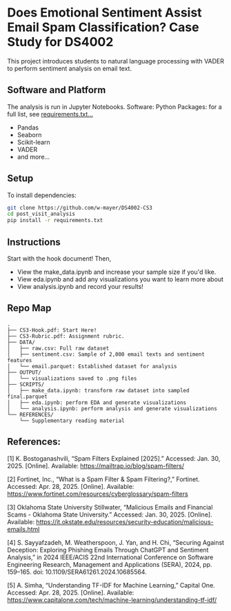 # Does Emotional Sentiment Assist Email Spam Classification? Case Study for DS4002

This project introduces students to natural language processing with VADER to perform sentiment analysis on email text.

## Software and Platform
The analysis is run in Jupyter Notebooks.
Software: Python
Packages: for a full list, see [requirements.txt...](requirements.txt)

- Pandas
- Seaborn
- Scikit-learn
- VADER
- and more...

## Setup

To install dependencies:

```bash
git clone https://github.com/w-mayer/DS4002-CS3
cd post_visit_analysis
pip install -r requirements.txt
```

## Instructions

Start with the hook document! Then,
- View the make_data.ipynb and increase your sample size if you'd like.
- View eda.ipynb and add any visualizations you want to learn more about
- View analysis.ipynb and record your results!

## Repo Map
```
.
├── CS3-Hook.pdf: Start Here!
├── CS3-Rubric.pdf: Assignment rubric.
├── DATA/
│   ├── raw.csv: Full raw dataset
│   ├── sentiment.csv: Sample of 2,000 email texts and sentiment features
│   └── email.parquet: Established dataset for analysis
├── OUTPUT/
│   └── visualizations saved to .png files
├── SCRIPTS/
│   ├── make_data.ipynb: transform raw dataset into sampled final.parquet
│   ├── eda.ipynb: perform EDA and generate visualizations
│   └── analysis.ipynb: perform analysis and generate visualizations
└── REFERENCES/
    └── Supplementary reading material
```

## References:
[1] K. Bostoganashvili, “Spam Filters Explained [2025].” Accessed: Jan. 30, 2025. [Online]. Available: https://mailtrap.io/blog/spam-filters/

[2] Fortinet, Inc., “What is a Spam Filter & Spam Filtering?,” Fortinet. Accessed: Apr. 28, 2025. [Online]. Available: https://www.fortinet.com/resources/cyberglossary/spam-filters

[3] Oklahoma State University Stillwater, “Malicious Emails and Financial Scams - Oklahoma State University.” Accessed: Jan. 30, 2025. [Online]. Available: https://it.okstate.edu/resources/security-education/malicious-emails.html

[4] S. Sayyafzadeh, M. Weatherspoon, J. Yan, and H. Chi, “Securing Against Deception: Exploring Phishing Emails Through ChatGPT and Sentiment Analysis,” in 2024 IEEE/ACIS 22nd International Conference on Software Engineering Research, Management and Applications (SERA), 2024, pp. 159–165. doi: 10.1109/SERA61261.2024.10685564.

[5] A. Simha, “Understanding TF-IDF for Machine Learning,” Capital One. Accessed: Apr. 28, 2025. [Online]. Available: https://www.capitalone.com/tech/machine-learning/understanding-tf-idf/
